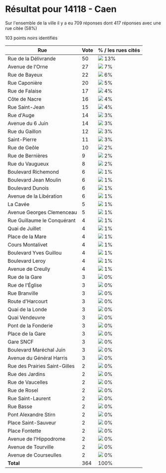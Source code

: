 # Résultat pour 14118 - Caen

Sur l'ensemble de la ville il y a eu 709 réponses dont 417 réponses avec une rue citée (58%)

103 points noirs identifiés

| Rue | Vote | % / les rues cités|
|-----|------|-------------------|
| Rue de la Délivrande | 50 | <img src="../../img/bar_13.gif" />&nbsp;13%|
| Avenue de l'Orne | 27 | <img src="../../img/bar_7.gif" />&nbsp;7%|
| Rue de Bayeux | 22 | <img src="../../img/bar_6.gif" />&nbsp;6%|
| Rue Caponière | 20 | <img src="../../img/bar_5.gif" />&nbsp;5%|
| Rue de Falaise | 17 | <img src="../../img/bar_4.gif" />&nbsp;4%|
| Côte de Nacre | 16 | <img src="../../img/bar_4.gif" />&nbsp;4%|
| Rue Saint-Jean | 15 | <img src="../../img/bar_4.gif" />&nbsp;4%|
| Rue d'Auge | 14 | <img src="../../img/bar_3.gif" />&nbsp;3%|
| Avenue du 6 Juin | 14 | <img src="../../img/bar_3.gif" />&nbsp;3%|
| Rue du Gaillon | 12 | <img src="../../img/bar_3.gif" />&nbsp;3%|
| Saint-Pierre | 11 | <img src="../../img/bar_3.gif" />&nbsp;3%|
| Rue de Geôle | 10 | <img src="../../img/bar_2.gif" />&nbsp;2%|
| Rue de Bernières | 9 | <img src="../../img/bar_2.gif" />&nbsp;2%|
| Rue du Vaugueux | 8 | <img src="../../img/bar_2.gif" />&nbsp;2%|
| Boulevard Richemond | 6 | <img src="../../img/bar_1.gif" />&nbsp;1%|
| Boulevard Jean Moulin | 6 | <img src="../../img/bar_1.gif" />&nbsp;1%|
| Boulevard Dunois | 6 | <img src="../../img/bar_1.gif" />&nbsp;1%|
| Avenue de la Libération | 6 | <img src="../../img/bar_1.gif" />&nbsp;1%|
| La Cavée | 5 | <img src="../../img/bar_1.gif" />&nbsp;1%|
| Avenue Georges Clemenceau | 5 | <img src="../../img/bar_1.gif" />&nbsp;1%|
| Rue Guillaume le Conquérant | 4 | <img src="../../img/bar_1.gif" />&nbsp;1%|
| Quai de Juillet | 4 | <img src="../../img/bar_1.gif" />&nbsp;1%|
| Place de la Mare | 4 | <img src="../../img/bar_1.gif" />&nbsp;1%|
| Cours Montalivet | 4 | <img src="../../img/bar_1.gif" />&nbsp;1%|
| Boulevard Yves Guillou | 4 | <img src="../../img/bar_1.gif" />&nbsp;1%|
| Boulevard Leroy | 4 | <img src="../../img/bar_1.gif" />&nbsp;1%|
| Avenue de Creully | 4 | <img src="../../img/bar_1.gif" />&nbsp;1%|
| Rue de la Gare | 3 | <img src="../../img/bar_0.gif" />&nbsp;0%|
| Rue de l'Église | 3 | <img src="../../img/bar_0.gif" />&nbsp;0%|
| Rue Branville | 3 | <img src="../../img/bar_0.gif" />&nbsp;0%|
| Route d'Harcourt | 3 | <img src="../../img/bar_0.gif" />&nbsp;0%|
| Quai de la Londe | 3 | <img src="../../img/bar_0.gif" />&nbsp;0%|
| Quai Vendeuvre | 3 | <img src="../../img/bar_0.gif" />&nbsp;0%|
| Pont de la Fonderie | 3 | <img src="../../img/bar_0.gif" />&nbsp;0%|
| Place de la Gare | 3 | <img src="../../img/bar_0.gif" />&nbsp;0%|
| Gare SNCF | 3 | <img src="../../img/bar_0.gif" />&nbsp;0%|
| Boulevard Maréchal Juin | 3 | <img src="../../img/bar_0.gif" />&nbsp;0%|
| Avenue du Général Harris | 3 | <img src="../../img/bar_0.gif" />&nbsp;0%|
| Rue des Prairies Saint-Gilles | 2 | <img src="../../img/bar_0.gif" />&nbsp;0%|
| Rue des Jardins | 2 | <img src="../../img/bar_0.gif" />&nbsp;0%|
| Rue de Vaucelles | 2 | <img src="../../img/bar_0.gif" />&nbsp;0%|
| Rue de Rosel | 2 | <img src="../../img/bar_0.gif" />&nbsp;0%|
| Rue Saint-Laurent | 2 | <img src="../../img/bar_0.gif" />&nbsp;0%|
| Rue Basse | 2 | <img src="../../img/bar_0.gif" />&nbsp;0%|
| Pont Alexandre Stirn | 2 | <img src="../../img/bar_0.gif" />&nbsp;0%|
| Place Saint-Sauveur | 2 | <img src="../../img/bar_0.gif" />&nbsp;0%|
| Place Fontette | 2 | <img src="../../img/bar_0.gif" />&nbsp;0%|
| Avenue de l'Hippodrome | 2 | <img src="../../img/bar_0.gif" />&nbsp;0%|
| Avenue de Tourville | 2 | <img src="../../img/bar_0.gif" />&nbsp;0%|
| Avenue de Courseulles | 2 | <img src="../../img/bar_0.gif" />&nbsp;0%|
| **Total** | 364 | 100%|
